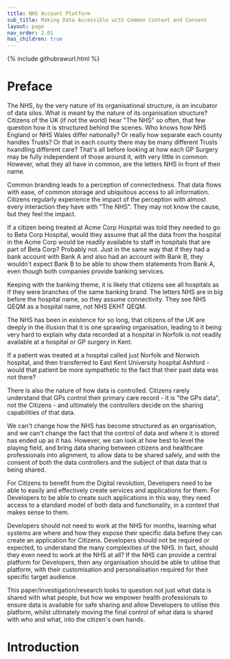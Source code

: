 ```yaml
---
title: NHS Account Platform
sub_title: Making Data Accessible with Common Context and Consent
layout: page
nav_order: 2.01
has_children: true
---
```


{% include githubrawurl.html %}


# Preface

The NHS, by the very nature of its organisational structure, is an incubator of data silos. What is meant by the nature of its organisation structure? Citizens of the UK (if not the world) hear "The NHS" so often, that few question how it is structured behind the scenes. Who knows how NHS England or NHS Wales differ nationally? Or really how separate each county handles Trusts? Or that in each county there may be many different Trusts hxandling different care? That's all before looking at how each GP Surgery may be fully independent of those around it, with very little in common. However, what they all have in common, are the letters NHS in front of their name.

Common branding leads to a perception of connectedness. That data flows with ease, of common storage and ubiquitous access to all information. Citizens regularly experience the impact of the perception with almost every interaction they have with "The NHS". They may not know the cause, but they feel the impact.

If a citizen being treated at Acme Corp Hospital was told they needed to go to Beta Corp Hospital, would they assume that all the data from the hospital in the Acme Corp would be readily available to staff in hospitals that are part of Beta Corp? Probably not. Just in the same way that if they had a bank account with Bank A and also had an account with Bank B, they wouldn't expect Bank B to be able to show them statements from Bank A, even though both companies provide banking services.

Keeping with the banking theme, it is likely that citizens see all hospitals as if they were branches of the same banking brand. The letters NHS are in big before the hospital name, so they assume connectivity. They see NHS QEQM as a hospital name, not NHS EKHT QEQM.

The NHS has been in existence for so long, that citizens of the UK are deeply in the illusion that it is one sprawling organisation, leading to it being very hard to explain why data recorded at a hospital in Norfolk is not readily available at a hospital or GP surgery in Kent. 

If a patient was treated at a hospital called just Norfolk and Norwich hospital, and then transferred to East Kent University hospital Ashford - would that patient be more sympathetic to the fact that their past data was not there?

There is also the nature of how data is controlled. Citizens rarely understand that GPs control their primary care record - it is "the GPs data", not the Citizens - and ultimately the controllers decide on the sharing capabilities of that data.

We can't change how the NHS has become structured as an organisation, and we can't change the fact that the control of data and where it is stored has ended up as it has. However, we can look at how best to level the playing field, and bring data sharing between citizens and healthcare professionals into alignment, to allow data to be shared safely, and with the consent of both the data controllers and the subject of that data that is being shared.

For Citizens to benefit from the Digital revolution, Developers need to be able to easily and effectively create services and applications for them. For Developers to be able to create such applications in this way, they need access to a standard model of both data and functionality, in a context that makes sense to them.

Developers should not need to work at the NHS for months, learning what systems are where and how they expose their specific data before they can create an application for Citizens. Developers should not be required or expected, to understand the many complexities of the NHS. In fact, should they even need to work at the NHS at all? If the NHS can provide a central platform for Developers, then any organisation should be able to utilise that platform, with their customisation and personalisation required for their specific target audience.  

This paper/investigation/research looks to question not just what data is shared with what people, but how we empower health professionals to ensure data is available for safe sharing and allow Developers to utilise this platform, whilst ultimately moving the final control of what data is shared with who and what, into the citizen's own hands. 


# Introduction





